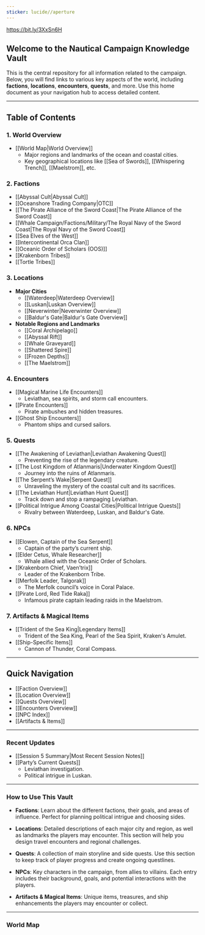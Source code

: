 ```yaml
---
sticker: lucide//aperture
---
```

https://bit.ly/3XxSn6H
## **Welcome to the Nautical Campaign Knowledge Vault**

This is the central repository for all information related to the campaign. Below, you will find links to various key aspects of the world, including **factions**, **locations**, **encounters**, **quests**, and more. Use this home document as your navigation hub to access detailed content.

---

## **Table of Contents**

### **1. World Overview**

- [[World Map|World Overview]]
    - Major regions and landmarks of the ocean and coastal cities.
    - Key geographical locations like [[Sea of Swords]], [[Whispering Trench]], [[Maelstrom]], etc.

### **2. Factions**

- [[Abyssal Cult|Abyssal Cult]]
- [[Oceanshore Trading Company|OTC]]
- [[The Pirate Alliance of the Sword Coast|The Pirate Alliance of the Sword Coast]]
- [[Whale Campaign/Factions/Military/The Royal Navy of the Sword Coast|The Royal Navy of the Sword Coast]]
- [[Sea Elves of the West]]
- [[Intercontinental Orca Clan]]
- [[Oceanic Order of Scholars (OOS)]]
- [[Krakenborn Tribes]]
- [[Tortle Tribes]]

### **3. Locations**

- **Major Cities**
    - [[Waterdeep|Waterdeep Overview]]
    - [[Luskan|Luskan Overview]]
    - [[Neverwinter|Neverwinter Overview]]
    - [[Baldur's Gate|Baldur's Gate Overview]]
- **Notable Regions and Landmarks**
    - [[Coral Archipelago]]
    - [[Abyssal Rift]]
    - [[Whale Graveyard]]
    - [[Shattered Spire]]
    - [[Frozen Depths]]
    - [[The Maelstrom]]

### **4. Encounters**

- [[Magical Marine Life Encounters]]
    - Leviathan, sea spirits, and storm call encounters.
- [[Pirate Encounters]]
    - Pirate ambushes and hidden treasures.
- [[Ghost Ship Encounters]]
    - Phantom ships and cursed sailors.

### **5. Quests**

- [[The Awakening of Leviathan|Leviathan Awakening Quest]]
    - Preventing the rise of the legendary creature.
- [[The Lost Kingdom of Atlanmaris|Underwater Kingdom Quest]]
    - Journey into the ruins of Atlanmaris.
- [[The Serpent’s Wake|Serpent Quest]]
    - Unraveling the mystery of the coastal cult and its sacrifices.
- [[The Leviathan Hunt|Leviathan Hunt Quest]]
    - Track down and stop a rampaging Leviathan.
- [[Political Intrigue Among Coastal Cities|Political Intrigue Quests]]
    - Rivalry between Waterdeep, Luskan, and Baldur's Gate.

### **6. NPCs**

- [[Elowen, Captain of the Sea Serpent]]
    - Captain of the party’s current ship.
- [[Elder Cetus, Whale Researcher]]
    - Whale allied with the Oceanic Order of Scholars.
- [[Krakenborn Chief, Vaen’trix]]
    - Leader of the Krakenborn Tribe.
- [[Merfolk Leader, Talgorak]]
    - The Merfolk council’s voice in Coral Palace.
- [[Pirate Lord, Red Tide Raka]]
    - Infamous pirate captain leading raids in the Maelstrom.

### **7. Artifacts & Magical Items**

- [[Trident of the Sea King|Legendary Items]]
    - Trident of the Sea King, Pearl of the Sea Spirit, Kraken's Amulet.
- [[Ship-Specific Items]]
    - Cannon of Thunder, Coral Compass.

---

## **Quick Navigation**

- [[Faction Overview]]
- [[Location Overview]]
- [[Quests Overview]]
- [[Encounters Overview]]
- [[NPC Index]]
- [[Artifacts & Items]]

---

### **Recent Updates**

- [[Session 5 Summary|Most Recent Session Notes]]
- [[Party’s Current Quests]]
    - Leviathan investigation.
    - Political intrigue in Luskan.

---

### **How to Use This Vault**

- **Factions**: Learn about the different factions, their goals, and areas of influence. Perfect for planning political intrigue and choosing sides.
    
- **Locations**: Detailed descriptions of each major city and region, as well as landmarks the players may encounter. This section will help you design travel encounters and regional challenges.
    
- **Quests**: A collection of main storyline and side quests. Use this section to keep track of player progress and create ongoing questlines.
    
- **NPCs**: Key characters in the campaign, from allies to villains. Each entry includes their background, goals, and potential interactions with the players.
    
- **Artifacts & Magical Items**: Unique items, treasures, and ship enhancements the players may encounter or collect.
    

---

### **World Map**

